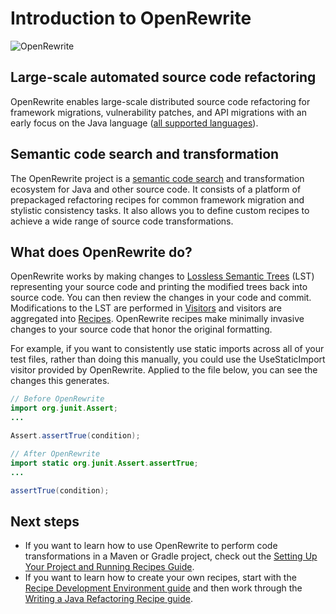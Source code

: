 # Introduction to OpenRewrite

![OpenRewrite](.gitbook/assets/OpenRewrite.gif)

## **Large-scale automated source code refactoring**

OpenRewrite enables large-scale distributed source code refactoring for framework migrations, vulnerability patches, and API migrations with an early focus on the Java language ([all supported languages](/reference/supported-languages.md)).

## Semantic code search and transformation

The OpenRewrite project is a [semantic code search](https://en.wikipedia.org/wiki/Semantic\_search) and transformation ecosystem for Java and other source code. It consists of a platform of prepackaged refactoring recipes for common framework migration and stylistic consistency tasks. It also allows you to define custom recipes to achieve a wide range of source code transformations.

## What does OpenRewrite do?

OpenRewrite works by making changes to [Lossless Semantic Trees](concepts-and-explanations/lossless-semantic-trees.md) (LST) representing your source code and printing the modified trees back into source code. You can then review the changes in your code and commit. Modifications to the LST are performed in [Visitors](concepts-and-explanations/visitors.md) and visitors are aggregated into [Recipes](concepts-and-explanations/recipes.md). OpenRewrite recipes make minimally invasive changes to your source code that honor the original formatting.

For example, if you want to consistently use static imports across all of your test files, rather than doing this manually, you could use the UseStaticImport visitor provided by OpenRewrite. Applied to the file below, you can see the changes this generates.

```java
// Before OpenRewrite
import org.junit.Assert;
...

Assert.assertTrue(condition);
```

```java
// After OpenRewrite
import static org.junit.Assert.assertTrue;
...

assertTrue(condition);
```

## Next steps

* If you want to learn how to use OpenRewrite to perform code transformations in a Maven or Gradle project, check out the [Setting Up Your Project and Running Recipes Guide](running-recipes/getting-started.md).
* If you want to learn how to create your own recipes, start with the [Recipe Development Environment guide](authoring-recipes/recipe-development-environment.md) and then work through the [Writing a Java Refactoring Recipe guide](authoring-recipes/writing-a-java-refactoring-recipe.md).
